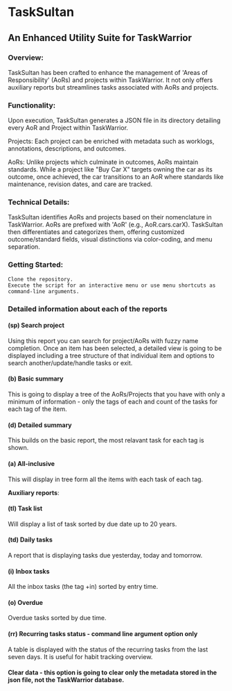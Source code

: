 # TaskSultan

## An Enhanced Utility Suite for TaskWarrior

### Overview:
TaskSultan has been crafted to enhance the management of 'Areas of Responsibility' (AoRs) and projects within TaskWarrior. It not only offers auxiliary reports but streamlines tasks associated with AoRs and projects.

### Functionality:
Upon execution, TaskSultan generates a JSON file in its directory detailing every AoR and Project within TaskWarrior.

Projects: Each project can be enriched with metadata such as worklogs, annotations, descriptions, and outcomes.

AoRs: Unlike projects which culminate in outcomes, AoRs maintain standards. While a project like "Buy Car X" targets owning the car as its outcome, once achieved, the car transitions to an AoR where standards like maintenance, revision dates, and care are tracked.

### Technical Details:
TaskSultan identifies AoRs and projects based on their nomenclature in TaskWarrior. AoRs are prefixed with 'AoR' (e.g., AoR.cars.carX). TaskSultan then differentiates and categorizes them, offering customized outcome/standard fields, visual distinctions via color-coding, and menu separation.

### Getting Started:
    Clone the repository.
    Execute the script for an interactive menu or use menu shortcuts as command-line arguments.

### Detailed information about each of the reports
  #### (sp) Search project
Using this report you can search for project/AoRs with fuzzy name completion. Once an item has been selected, a detailed view is going to be displayed including a tree structure of that individual item and options to search another/update/handle tasks or exit.
  #### (b) Basic summary
This is going to display a tree of the AoRs/Projects that you have with only a minimum of information - only the tags of each and count of the tasks for each tag of the item.
  #### (d) Detailed summary
This builds on the basic report, the most relavant task for each tag is shown.
  #### (a) All-inclusive 
This will display in tree form all the items with each task of each tag.

**Auxiliary reports**:
  #### (tl) Task list
  Will display a list of task sorted by due date up to 20 years.
  #### (td) Daily tasks
  A report that is displaying tasks due yesterday, today and tomorrow.
  #### (i) Inbox tasks
  All the inbox tasks (the tag +in) sorted by entry time.
  #### (o) Overdue
  Overdue tasks sorted by due time.
  #### (rr) Recurring tasks status - command line argument option only
  A table is displayed with the status of the recurring tasks from the last seven days. It is useful for habit tracking overview.
 #### Clear data - this option is going to clear only the metadata stored in the json file, not the TaskWarrior database.
      
      
